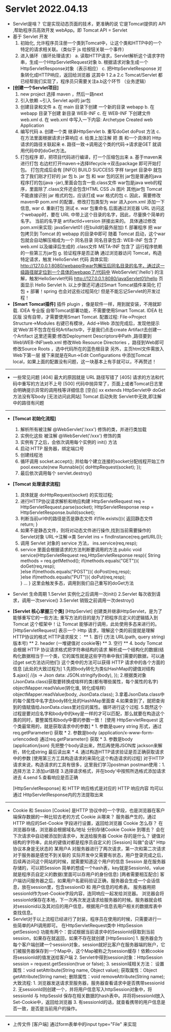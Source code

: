 # Servlet 2022.04.13
+ Servlet是啥？
    它是实现动态页面的技术，更准确的说 它是Tomcat提供的 API ,帮助程序员高效开发 webApp。即 Tomcat API = Servlet
+ 基于 Servlet 开发
    1. 初始化, 允许程序员注册一个类到Tomcat中，让这个类和HTTP中的一个特定的请求相关联。（类似于 js 给按钮关联一个事件）
    2. 进入循环（循环处理请求）
        a. 读取HTTP请求，Servlet解析这个请求字符串，生成一个HttpServletRequest对象
        b. 根据请求对象生成一个HttpServletResponse对象（表示相应）
        c. 把HttpServletResponse 对象转化成HTTP响应，返回给浏览器
        这其中 1 2.a 2.c Tomcat/Servlet 都已经帮我们实现了，程序员只需要关注a.b这个环节 （业务逻辑）
+ **[创建一个Servlet项目]**
    1. new project 选择 maven ，然后一路next
    2. 引入依赖 ~引入 Servlet api的 jar包
    3. 创建目录和文件 
        a. 在 main 目录下创建 一个新的目录 webapp
        b. 在 webapp 目录下创建 新目录 WEB-INF
        c. 在 WEB-INF 下创建文件 web.xml
        d. 在 web.xml 中写入一下内容:
            <web-app>
                <display-name>Archetype Created web Application</display-name>
            </web-app>
    4. 编写代码
        a. 创建一个类 继承HttpServlet
        b. 重写doGet doPost 方法
        c. 在方法里面根据请求计算响应
        d. 给类上加注解 把 类 和一个具体的 Http 请求的路径关联起来
        e. 路径一致->调用这个类的代码->请求是GET 就调用代码中的doGet方法。      
    5. 打包程序 即，把项目代码进行编译，打一个压缩包出来
        a. 基于maven来进行打包
             右边栏打开maven->选择lifecycle->双击package 即可开始打包。
             打包完成后会有 [INFO] BUILD SUCCESS 字样
             target 目录中 就包含了我们刚才打好的 jar 包 
        b. jar 包 和 war 包的区别
             jar包是普通的java程序打的包(java -jar),里面会包含一些.class文件
             war包是java web的程序，里面除了.class文件还会包含HTML CSS Js 图片 其他jar包
             Tomcat 不能直接识别 jar 格式的包，应该打成 war 格式的包
        c. 因此，需要修改maven中 pom.xml 的配置，修改打包类型为 war
             进入pom.xml 添加一下信息,
             <!--  修改打包信息  -->
             <packaging>war</packaging>
        d. 重新打包 测试
        e. war 包重命名
             后面通过浏览器 URL 访问这个webapp时，要在 URL 中带上这个目录的名字，因此，尽量换个简单的名字。
             当前的名字是 artifactId+version 拼接出来的。
             具体通过修改pom.xml来实现:
             <!--  对war包重命名  -->
              <build>
                <finalName>javaServlet01</finalName> (在build的最外层加)
              </build>
        f. 部署程序
             把 war 包拷贝到 Tomcat 的 webapp 的目录中即可
             随着 Tomcat 启动，这个war包就会自动解压缩成为一个 同名目录
             同名目录包含: WEB-INF 包含了 web.xml 以及编译后生成的 .class文件 
                         META-INF 包含了 运行程序依赖的一些第三方jar包
        g. 验证程序是否正确
             通过浏览器访问 Tomcat，构造特定请求，触发 HelloServlet 代码
             具体实现:
                http://127.0.0.1:8080/webapp中war包解压后同名目录的名字，通过这一级路径就定位到一个具体的webapp了/代码中 WebServlet('/hello') 的注解，触发HelloServlet代码
                http://127.0.0.1:8080/javaServlet01/hello
             页面显示
                Hello Servlet
        h. 以上步骤还可通过Smart Tomcat插件来简化 打包 + 部署！spring 也会对这些过程简化! 但是不能忘记Servlet的开发过程！
+ **[Smart Tomcat插件]**
    插件 plugin ，像是软件一样，用到就安装，不用就卸载.
    IDEA 专业版 自带Tomcat部署功能，不需要使用Smart Tomcat.
    IDEA 社区版 没有自带，才需要使用Smart Tomcat.
    配置过程:
        File->Project Structure->Modules 右键已有模块，Add->Web
        添加完成后，发现他提示说’Web’并不包含在任何Artifacts中，于是我们点击create Artifact去创建一个Artifact
        这里还需要:修改Deployment Descriptors中Path ,路径要到Web\WEB-INF\web.xml
                 修改Web Resource Directories ，路径到Web即可
                 修改Source Roots ，选中代码所在的蓝色根目录
                 另外，主页html文件需放入Web下第一层
        接下来就是在Run->Edit Configurations 中添加Tomcat local，如果上面的配置没有问题，这一块基本上有手就可以，不再赘述！
---
+ 一些常见问题
    [404] 最大的原因就是 URL 路径写错了
    [405] 请求的方法和代码中重写的方法对不上号 
    [500] 代码中抛异常了，页面上或者Tomcat日志里会明确提示异常的调用栈等详细信息
    [空白] xx extends HttpServlet中 doGet方法没有写body
    [无法访问此网站] Tomcat 启动失败  Servlet中<url pattern>无效,即注解中的路径有问题
---
+ **[Tomcat 初始化流程]**
    1. 解析所有被注解 @WebServlet('/xxx') 修饰的类，并进行类加载
    2. 实例化这些 被注解 @WebServlet('/xxx') 修饰的类
    3. 实例有了之后，会依次调用每个实例的 init() 方法
    4. 启动 HTTP 服务器，绑定端口号
    5. 创建线程池
    6. 循环调用 socket.accept(); 并给每个建立连接的socket分配线程开始工作 
        pool.execute(new Runnable(){
            doHttpRequest(socket);
            });
    7. 最后依次调用每个 servlet.destroy() 
+ **[Tomcat 处理请求流程]**
    1. 具体就是 doHttpRequest(socket) 的实现过程;
    2. 进行HTTP协议请求解析和响应构建
        HttpServletRequest req = HttpServletRequest.parse(socket);
        HttpServletResponse resp = HttpServletResponse.build(socket);
    3. 判断当前url中的路径是否是静态文件
        if(file.exists()){
            返回静态文件
            return;
        }
    4. 如果不是静态文件，则将对动态文件进行操作,找到当前需要操作的Servlet对象
        URL->注解->类
        Servlet ins = findInstance(req.getURL());
    5. 调用 Servlet 对象的 service 方法，
        ins.service(req,resp);
    6. service 里面会根据请求的方法判断要调用的方法
        public void service(HttpServletRequest req,HttpServletResponse resp){
            String methods = req.getMethod();
            if(methods.equals("GET")){
                doGet(req,resp);            
            }else if(methods.equals("POST")){
                doPost(req,resp);            
            }else if(methods.equals("PUT")){
                doPut(req,resp);            
            }
            ...
        }
        这里会触发多态，调用到我们自己重写的doGet方法
+ Servlet 生命周期
    1.Servlet 实例化之后调用一次init()
    2.Servlet 每次收到请求，调用一次service()
    3.Servlet 销毁之前调用一次destroy()
+ **[Servlet 核心掌握三个类]**
    [HttpServlet] 创建类并继承HttpServlet，是为了能够重写它的一些方法;
                  重写方法的目的是为了把程序员定义的逻辑插入到 Tomcat 这个框架中！让 Tomcat 能够进行调用，此处使用多态来进行的。
    [HttpServletRequest]  表示一个 Http 请求，理解这个类的前提就是理解HTTP协议的格式
                          HTTP请求报文：
                              ** 1. 首行 (方法 URL(path, query string) 版本号)
                              ** 2. header (一堆键值对 cookie等)
                              ** 3. 空行
                              ** 4. body
                          Tomcat 会根据 HTTP 协议请求格式把字符串结构的请求 解析成一个结构化的数据(结构化数据相当于一个类，它的属性就是这些字符串中我们需要的数据，可以通过get set方法访问他们) 
                          这个类中的方法可以获得 HTTP 请求中的各个方面的信息
                          [此处的大致过程为]
                                1.先把body转化为类似HashMap的键值对结构
                                    $.ajax({
                                            //js -> Json
                                            data: JSON.stringify(body),
                                            });
                                2.根据类对象(JsonData.class)获取要转换成啥样的类(都有哪些属性，每个属性的名字)
                                     objectMapper.readValue(转化谁, 转化成啥样)
                                     objectMapper.readValue(body, JsonData.class);
                                3.拿着JsonData.class中的每个属性中名字去body转化处的HashMap里面查
                                4.如果查到了，就把查询到的值赋值给JsonData.class里对应的属性。循环进行这个过程.
                                5.既然这个过程是要对应名字和body中的key是一样的才可以匹配，那么就要在构造这个类的同时，要整属性和body中要的参数一致！
                          [使用 HttpServletRequest 这个类最常用的，就是获取请求中的参数]
                               * 1. 参数是query string 形式，通过req.getParameter() 获取
                               * 2. 参数是body (application/x-www-form-urlencoded) 通过req.getParameter() 获取
                               * 3. 参数是body (application/json) 先把整个body读出来，然后再使用JSON库 jackson来解析，转化成string 最后读出来
                               * 4. 通过构造HTTP请求验证是否正确获取请求中的参数
                                    [使用第三方工具构造请求的来简化这个构造请求的过程]
                                        对于HTTP请求来说，构造请求的工具有很多，这里我们学习postman
                                        postman使用：1.选择方法 2.添加url路径 3.选择请求格式，并在body'中按照所选格式添加请求进去 4.send 5.查看响应是否正确
                                        
    [HttpServletResponse] 和 HTTP 响应格式是对应的
                          HTTP 响应内容 均可以通过 HttpServletResponse内的方法提取出来
---
+ Cookie 和 Session
    [Cookie] 
        是HTTP 协议中的一个字段，也是浏览器在客户端保存数据的一种比较古老的方式
        Cookie 从哪来？ 服务器产生的，通过HTTP 响应的Set-Cookie 字段进行设置，返回给浏览器
        Cookie 怎么存？ 在浏览器存储，浏览器会根据域名/地址 分别存储Cookie
        Cookie 到哪去？ 会在下次请求中自动被添加到请求中，发送给服务器
        Cookie 存的是什么？ 键值对结构的字符串，此处的键值对都是程序员自定义的
    [Session] 叫做"会话"
        Http 协议本身是无状态的
        某用户A 对服务器进行了两次请求，第一次和第二次请求对于服务器是感觉不到关联的
        实际开发中又需要有状态，用户登录完成之后，后续再访问这个网站的时候，就需要知道这个用户的信息
        Session 是在服务器存储的，可以把Session 简单的想成一个hash表，key就是SessionId，value就是程序员自定义的数据(里面可以存用户的身份信息)
    [两者需要相互配合] 
        客户端访问服务器之后，如果用户名密码验证正确，服务器会生成一个会话信息，放在session里，包含sessionID 和 用户信息的哈希表。
        服务器用把sessionId作为set-Cookie字段内容，连同响应一起发给浏览器。
        浏览器会将sessionId保存在本地，下一次再次发送请求给服务器的时候。服务器就会核对sessionid以及其对应的用户信息，根据用户信息去用户相关的数据库表中查找信息。
+ Servlet对于以上流程已经进行了封装，程序员在使用的时候，只需要进行一些简单的API调用即可。
    在HttpServletRequest类中 HttpSession getSession()
        功能有两个：尝试根据当前请求中的SessionId获取到当前session，如果存在就返回，如果不存在就创建
    [HttpSession] 1. 服务器会为每个客户端创建一个session对象，session就好比客户在服务器端的账户，它们被服务器保存到一个Map中，这个Map被称之为session缓存！依赖cookie将sessionId的值发送给客户端
                  2. Servlet中得到session对象：HttpSession session = request.getSession(true or false);
                  3. session域相关方法：
                         设置属性：void setAttribute(String name, Object value);
                         获取属性：Object getAttribute(String name);
                         删除属性：void removeAttribute(String name);
        大致流程: 1. 浏览器发送请求至服务器，服务器查看请求中是否携带sessionId
                2. 无sessionId则创建一个，并将用户信息写入httpSession对象中，将sessionId 与 httpSessId 保存在相关数据的hash表中。并将将sessionId放入Set-Cookie中，返回给浏览器
                3. 有sessionId的话，就查看携带的用户信息是否一致，是否是当前用户的操作。
---
+ 上传文件
    [客户端] 通过form表单中的input type="File" 来实现
                   
        
        
                          
    
        
    
    
    